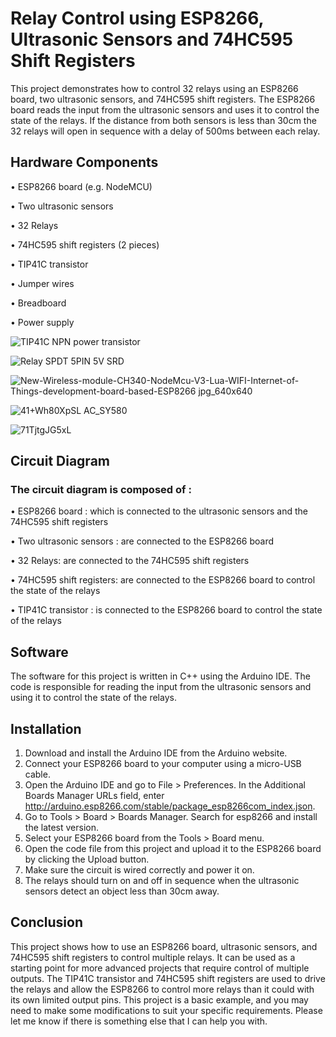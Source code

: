 # Relay Control using ESP8266, Ultrasonic Sensors and 74HC595 Shift Registers
This project demonstrates how to control 32 relays using an ESP8266 board, two ultrasonic sensors, and 74HC595 shift registers. The ESP8266 board reads the input from the ultrasonic sensors and uses it to control the state of the relays. If the distance from both sensors is less than 30cm the 32 relays will open in sequence with a delay of 500ms between each relay.


## Hardware Components
•	ESP8266 board (e.g. NodeMCU)

•	Two ultrasonic sensors

•	32 Relays

•	74HC595 shift registers (2 pieces)

•	TIP41C transistor

•	Jumper wires

•	Breadboard

•	Power supply

![TIP41C NPN power transistor](https://user-images.githubusercontent.com/92921252/212137819-77a344cf-2f9d-43d6-9bd6-fb69954eb055.jpg)

![Relay SPDT 5PIN 5V SRD](https://user-images.githubusercontent.com/92921252/212138035-25af53ff-beb2-4291-9f39-6b4a2a682a60.jpg)

![New-Wireless-module-CH340-NodeMcu-V3-Lua-WIFI-Internet-of-Things-development-board-based-ESP8266 jpg_640x640](https://user-images.githubusercontent.com/92921252/212138361-c485f0b8-0182-42f0-a286-a5fb7970d100.jpg)

![41+Wh80XpSL _AC_SY580_](https://user-images.githubusercontent.com/92921252/212138531-3c1142e5-426c-466c-adf9-2f4243848174.jpg)

![71TjtgJG5xL](https://user-images.githubusercontent.com/92921252/212138691-937ce501-e29f-44c2-b386-8113ba701f44.jpg)



## Circuit Diagram
### The circuit diagram is composed of :

•	ESP8266 board : which is connected to the ultrasonic sensors and the 74HC595 shift registers

•	Two ultrasonic sensors : are connected to the ESP8266 board

•	32 Relays: are connected to the 74HC595 shift registers

•	74HC595 shift registers: are connected to the ESP8266 board to control the state of the relays

•	TIP41C transistor : is connected to the ESP8266 board to control the state of the relays

## Software

The software for this project is written in C++ using the Arduino IDE. The code is responsible for reading the input from the ultrasonic sensors and using it to control the state of the relays.

## Installation
1.	Download and install the Arduino IDE from the Arduino website.
2.	Connect your ESP8266 board to your computer using a micro-USB cable.
3.	Open the Arduino IDE and go to File > Preferences. In the Additional Boards Manager URLs field, enter http://arduino.esp8266.com/stable/package_esp8266com_index.json.
4.	Go to Tools > Board > Boards Manager. Search for esp8266 and install the latest version.
5.	Select your ESP8266 board from the Tools > Board menu.
6.	Open the code file from this project and upload it to the ESP8266 board by clicking the Upload button.
7.	Make sure the circuit is wired correctly and power it on.
8.	The relays should turn on and off in sequence when the ultrasonic sensors detect an object less than 30cm away.

## Conclusion
This project shows how to use an ESP8266 board, ultrasonic sensors, and 74HC595 shift registers to control multiple relays. It can be used as a starting point for more advanced projects that require control of multiple outputs. The TIP41C transistor and 74HC595 shift registers are used to drive the relays and allow the ESP8266 to control more relays than it could with its own limited output pins. This project is a basic example, and you may need to make some modifications to suit your specific requirements.
Please let me know if there is something else that I can help you with.

